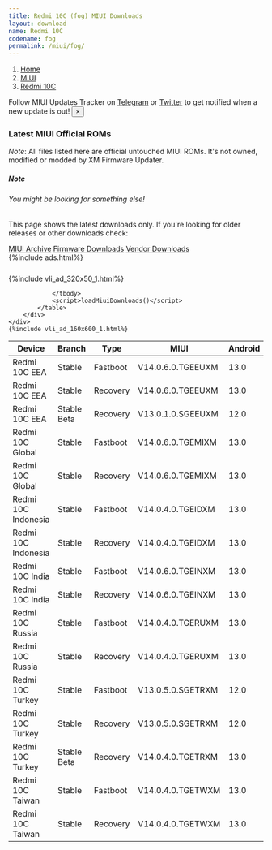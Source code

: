 ```yaml
---
title: Redmi 10C (fog) MIUI Downloads
layout: download
name: Redmi 10C
codename: fog
permalink: /miui/fog/
---
```

<nav aria-label="breadcrumb">
    <ol class="breadcrumb">
        <li class="breadcrumb-item"><a href="/">Home</a></li>
        <li class="breadcrumb-item"><a href="/miui/">MIUI</a></li>
        <li class="breadcrumb-item active" aria-current="page"><a href="/miui/fog/">Redmi 10C</a></li>
    </ol>
</nav>
<div class="alert alert-primary alert-dismissible fade show" role="alert">
    Follow MIUI Updates Tracker on <a href="https://t.me/MIUIUpdatesTracker" class="alert-link">Telegram</a>
     or <a href="https://twitter.com/MiFwUpdater" class="alert-link">Twitter</a> to get notified when a new update is out!
    <button type="button" class="close" data-dismiss="alert" aria-label="Close">
        <span aria-hidden="true">&times;</span>
    </button>
</div>

### Latest MIUI Official ROMs
*Note*: All files listed here are official untouched MIUI ROMs. It's not owned, modified or modded by XM Firmware Updater.
<div class="card">
  <div class="card-body">
    <h5 class="card-title">Note</h5>
    <h6 class="card-subtitle mb-2 text-muted">You might be looking for something else!</h6>
    <p class="card-text">This page shows the latest downloads only.
     If you're looking for older releases or other downloads check:</p>
    <a href="/archive/miui/fog/" class="card-link">MIUI Archive</a>
    <a href="/firmware/fog/" class="card-link">Firmware Downloads</a>
    <a href="/vendor/fog/" class="card-link">Vendor Downloads</a>
  </div>
</div>
{%include ads.html%}
<div class="row justify-content-center">
    <div class="col-10">
        <div class="table-responsive-md" style="margin-top: 25px;">
            {%include vli_ad_320x50_1.html%}
            <table id="miui" class="display dt-responsive nowrap compact table table-striped table-hover table-sm">
                <thead class="thead-dark">
                    <tr>
                        <th data-ref="device">Device</th>
                        <th data-ref="branch">Branch</th>
                        <th data-ref="type">Type</th>
                        <th data-ref="miui">MIUI</th>
                        <th data-ref="android">Android</th>
                        <th data-ref="size">Size</th>
                        <th data-ref="size">Date</th>
                        <th data-ref="link">Link</th>
                    </tr>
                </thead>
                <tbody>
                <tr><td>Redmi 10C EEA</td><td>Stable</td><td>Fastboot</td><td>V14.0.6.0.TGEEUXM</td><td>13.0</td><td>5.8 GB</td><td>2024-02-27</td><td><a href="/miui/fog/stable/V14.0.6.0.TGEEUXM/">Download</a></td></tr>
<tr><td>Redmi 10C EEA</td><td>Stable</td><td>Recovery</td><td>V14.0.6.0.TGEEUXM</td><td>13.0</td><td>3.5 GB</td><td>2024-03-06</td><td><a href="/miui/fog/stable/V14.0.6.0.TGEEUXM/">Download</a></td></tr>
<tr><td>Redmi 10C EEA</td><td>Stable Beta</td><td>Recovery</td><td>V13.0.1.0.SGEEUXM</td><td>12.0</td><td>2.8 GB</td><td>2022-08-10</td><td><a href="/miui/fog/stable beta/V13.0.1.0.SGEEUXM/">Download</a></td></tr>
<tr><td>Redmi 10C Global</td><td>Stable</td><td>Fastboot</td><td>V14.0.6.0.TGEMIXM</td><td>13.0</td><td>6.1 GB</td><td>2024-03-19</td><td><a href="/miui/fog/stable/V14.0.6.0.TGEMIXM/">Download</a></td></tr>
<tr><td>Redmi 10C Global</td><td>Stable</td><td>Recovery</td><td>V14.0.6.0.TGEMIXM</td><td>13.0</td><td>3.7 GB</td><td>2024-04-01</td><td><a href="/miui/fog/stable/V14.0.6.0.TGEMIXM/">Download</a></td></tr>
<tr><td>Redmi 10C Indonesia</td><td>Stable</td><td>Fastboot</td><td>V14.0.4.0.TGEIDXM</td><td>13.0</td><td>5.5 GB</td><td>2024-03-27</td><td><a href="/miui/fog/stable/V14.0.4.0.TGEIDXM/">Download</a></td></tr>
<tr><td>Redmi 10C Indonesia</td><td>Stable</td><td>Recovery</td><td>V14.0.4.0.TGEIDXM</td><td>13.0</td><td>3.5 GB</td><td>2024-04-18</td><td><a href="/miui/fog/stable/V14.0.4.0.TGEIDXM/">Download</a></td></tr>
<tr><td>Redmi 10C India</td><td>Stable</td><td>Fastboot</td><td>V14.0.6.0.TGEINXM</td><td>13.0</td><td>4.9 GB</td><td>2024-05-13</td><td><a href="/miui/fog/stable/V14.0.6.0.TGEINXM/">Download</a></td></tr>
<tr><td>Redmi 10C India</td><td>Stable</td><td>Recovery</td><td>V14.0.6.0.TGEINXM</td><td>13.0</td><td>3.5 GB</td><td>2024-05-17</td><td><a href="/miui/fog/stable/V14.0.6.0.TGEINXM/">Download</a></td></tr>
<tr><td>Redmi 10C Russia</td><td>Stable</td><td>Fastboot</td><td>V14.0.4.0.TGERUXM</td><td>13.0</td><td>5.7 GB</td><td>2024-01-30</td><td><a href="/miui/fog/stable/V14.0.4.0.TGERUXM/">Download</a></td></tr>
<tr><td>Redmi 10C Russia</td><td>Stable</td><td>Recovery</td><td>V14.0.4.0.TGERUXM</td><td>13.0</td><td>3.4 GB</td><td>2024-02-06</td><td><a href="/miui/fog/stable/V14.0.4.0.TGERUXM/">Download</a></td></tr>
<tr><td>Redmi 10C Turkey</td><td>Stable</td><td>Fastboot</td><td>V13.0.5.0.SGETRXM</td><td>12.0</td><td>5.0 GB</td><td>2023-06-20</td><td><a href="/miui/fog/stable/V13.0.5.0.SGETRXM/">Download</a></td></tr>
<tr><td>Redmi 10C Turkey</td><td>Stable</td><td>Recovery</td><td>V13.0.5.0.SGETRXM</td><td>12.0</td><td>2.8 GB</td><td>2023-06-30</td><td><a href="/miui/fog/stable/V13.0.5.0.SGETRXM/">Download</a></td></tr>
<tr><td>Redmi 10C Turkey</td><td>Stable Beta</td><td>Recovery</td><td>V14.0.4.0.TGETRXM</td><td>13.0</td><td>3.5 GB</td><td>2024-04-01</td><td><a href="/miui/fog/stable beta/V14.0.4.0.TGETRXM/">Download</a></td></tr>
<tr><td>Redmi 10C Taiwan</td><td>Stable</td><td>Fastboot</td><td>V14.0.4.0.TGETWXM</td><td>13.0</td><td>5.2 GB</td><td>2024-04-01</td><td><a href="/miui/fog/stable/V14.0.4.0.TGETWXM/">Download</a></td></tr>
<tr><td>Redmi 10C Taiwan</td><td>Stable</td><td>Recovery</td><td>V14.0.4.0.TGETWXM</td><td>13.0</td><td>3.4 GB</td><td>2024-04-11</td><td><a href="/miui/fog/stable/V14.0.4.0.TGETWXM/">Download</a></td></tr>

                </tbody>
                <script>loadMiuiDownloads()</script>
            </table>
        </div>
    </div>
    {%include vli_ad_160x600_1.html%}
</div>
